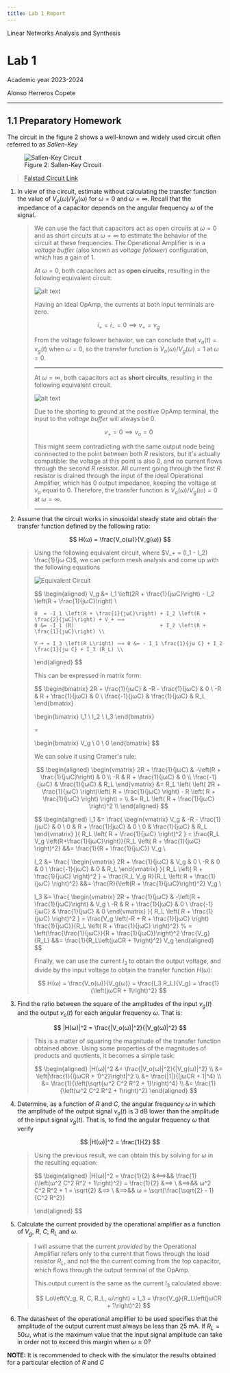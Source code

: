 ```yaml
---
title: Lab 1 Report
---
```


<style>
:root {
    --markdown-font-family: "Times New Roman", Times, serif;
    --markdown-font-size: 10.5pt;
    --vscode-textBlockQuote-border: blue;
}
</style>

<p class="supt1 center">Linear Networks Analysis and Synthesis</p>

# Lab 1

<p class="subt2 center">
Academic year 2023-2024
</p>
<p class="subt2 center">
Alonso Herreros Copete
</p>

---

## 1.1 Preparatory Homework

The circuit in the figure 2 shows a well-known and widely used circuit often referred to as
*Sallen-Key*

<figure> <!-- Sallen-Key Circuit -->
    <img src="./img/fig2.png" alt="Sallen-Key Circuit">
    <figcaption>
        Figure 2: Sallen-Key Circuit
    </figcaption>
</figure>

> [Falstad Circuit Link](https://tinyurl.com/29etbpa6)

1. In view of the circuit, estimate without calculating the transfer function the value of $V_o(ω)/V_g(ω)$ for
   $ω = 0$ and $ω = ∞$. Recall that the impedance of a capacitor depends on the angular frequency $ω$ of the
   signal.

   > We can use the fact that capacitors act as open circuits at $ω = 0$ and as short circuits at $ω = ∞$ to
   > estimate the behavior of the circuit at these frequencies. The Operational Amplifier is in a *voltage
   > buffer* (also known as *voltage follower*) configuration, which has a gain of 1.
   >
   > At $ω = 0$, both capacitors act as **open cirucits**, resulting in the following equivalent circuit:
   >
   > ![alt text](img/fig_1.1.1.1.png)
   >
   > Having an ideal OpAmp, the currents at both input terminals are zero.
   >
   > $$
   > i_+ = i_- = 0  ⟹  v_+ = v_g
   > $$
   >
   > From the voltage follower behavior, we can conclude that $v_o(t) = v_g(t)$ when $ω = 0$, so
   > the transfer function is $V_o(ω)/V_g(ω) = 1$ at $ω = 0$.
   >
   > ---
   >
   > At $ω = ∞$, both capacitors act as **short circuits**, resulting in the following equivalent
   > circuit.
   >
   > ![alt text](img/fig_1.1.1.2.png)
   >
   > Due to the shorting to ground at the positive OpAmp terminal, the input to the *voltage buffer* will
   > always be $0$.
   >
   > $$
   > v_+ = 0 ⟹ v_o = 0
   > $$
   >
   > This might seem contradicting with the same output node being connnected to the point between both $R$
   > resistors, but it's actually compatible: the voltage at this point is also 0, and no current flows
   > through the second $R$ resistor. All current going through the first $R$ resistor is drained through the
   > input of the ideal Operational Amplifier, which has 0 output impedance, keeping the voltage at $v_o$
   > equal to $0$. Therefore, the transfer function is $V_o(ω)/V_g(ω) = 0$ at $ω = ∞$.
   >
   > ---

2. Assume that the circuit works in sinusoidal steady state and obtain the transfer function defined by the
   following ratio:

    $$
    H(ω) = \frac{V_o(ω)}{V_g(ω)}
    $$

    > Using the following equivalent circuit, where $V_+ = (I_1 - I_2) \frac{1}{jω C}$, we can perform mesh
    > analysis and come up with the following equations
    >
    > ![Equivalent Circuit](img/fig_1.1.2.1.drawio.svg)
    >
    > $$
    > \begin{aligned}
    >     V_g &= I_1 \left(2R + \frac{1}{jωC}\right) - I_2 \left(R + \frac{1}{jωC}\right) \\
    >
    >     0  = -I_1 \left(R + \frac{1}{jωC}\right) + I_2 \left(R + \frac{2}{jωC}\right) + V_+ ⟹
    >     0 &= -I_1 (R)                            + I_2 \left(R + \frac{1}{jωC}\right) \\
    >
    >     V_+ = I_3 \left(R_L\right) ⟹ 0 &= - I_1 \frac{1}{jω C} + I_2 \frac{1}{jω C} + I_3 (R_L) \\
    > \end{aligned}
    > $$
    >
    > This can be expressed in matrix form:
    >
    > $$
    > \begin{bmatrix}
    >     2R + \frac{1}{jωC} & -R - \frac{1}{jωC} & 0 \\
    >     -R & R + \frac{1}{jωC} & 0 \\
    >     \frac{-1}{jωC} & \frac{1}{jωC} & R_L
    > \end{bmatrix}
    >
    > \begin{bmatrix}
    >     I_1 \\
    >     I_2 \\
    >     I_3
    > \end{bmatrix}
    >
    > =
    >
    > \begin{bmatrix}
    >     V_g \\
    >     0 \\
    >     0
    > \end{bmatrix}
    > $$
    >
    > We can solve it using Cramer's rule:
    >
    > $$
    > \begin{aligned}
    > \begin{vmatrix}
    >     2R + \frac{1}{jωC} & -\left(R + \frac{1}{jωC}\right) & 0 \\
    >     -R & R + \frac{1}{jωC} & 0 \\
    >     \frac{-1}{jωC} & \frac{1}{jωC} & R_L
    > \end{vmatrix}
    > &= R_L \left(
    >     \left( 2R + \frac{1}{jωC} \right)\left( R + \frac{1}{jωC} \right) -
    >     R \left( R + \frac{1}{jωC} \right)
    > \right) = \\
    > &= R_L \left( R + \frac{1}{jωC} \right)^2  \\
    > \end{aligned}
    > $$
    >
    > $$
    > \begin{aligned}
    > I_1
    > &= \frac{
    >     \begin{vmatrix}
    >         V_g & -R - \frac{1}{jωC} & 0 \\
    >         0 & R + \frac{1}{jωC} & 0 \\
    >         0 & \frac{1}{jωC} & R_L
    >     \end{vmatrix}
    > }{
    >     R_L \left( R + \frac{1}{jωC} \right)^2
    > }
    >   = \frac{R_L V_g \left(R+\frac{1}{jωC}\right)}{R_L \left( R + \frac{1}{jωC} \right)^2}
    > &&= \frac{1}{R + \frac{1}{jωC}} V_g \\
    >
    > I_2
    > &= \frac{
    >     \begin{vmatrix}
    >         2R + \frac{1}{jωC} & V_g & 0 \\
    >         -R & 0 & 0 \\
    >         \frac{-1}{jωC} & 0 & R_L
    >     \end{vmatrix}
    > }{
    >     R_L \left( R + \frac{1}{jωC} \right)^2
    > }
    >   = \frac{R_L V_g R}{R_L \left( R + \frac{1}{jωC} \right)^2}
    > &&= \frac{R}{\left(R + \frac{1}{jωC}\right)^2} V_g \\
    >
    > I_3
    > &= \frac{
    >     \begin{vmatrix}
    >         2R + \frac{1}{jωC} & -\left(R + \frac{1}{jωC}\right) & V_g \\
    >         -R & R + \frac{1}{jωC} & 0 \\
    >         \frac{-1}{jωC} & \frac{1}{jωC} & 0
    >     \end{vmatrix}
    > }{
    >     R_L \left( R + \frac{1}{jωC} \right)^2
    > }
    >   = \frac{V_g \left(-R + R + \frac{1}{jωC} \right) \frac{1}{jωC}}{R_L \left( R + \frac{1}{jωC} \right)^2}
    > %   = \left(\frac{\frac{1}{jωC}}{R + \frac{1}{jωC}}\right)^2 \frac{V_g}{R_L}
    > &&= \frac{1}{R_L\left(jωCR + 1\right)^2} V_g
    > \end{aligned}
    > $$
    >
    > Finally, we can use the current $I_3$ to obtain the output voltage, and divide by the input voltage to
    > obtain the transfer function $H(ω)$:
    >
    > $$
    > H(ω) = \frac{V_o(ω)}{V_g(ω)} = \frac{I_3 R_L}{V_g} = \frac{1}{\left(jωCR + 1\right)^2}
    > $$

3. Find the ratio between the square of the amplitudes of the input $v_g(t)$ and the output $v_o(t)$ for each
   angular frequency $ω$. That is:

    $$
    |H(ω)|^2 = \frac{|V_o(ω)|^2}{|V_g(ω)|^2}
    $$

    > This is a matter of squaring the magnitude of the transfer function obtained above. Using some
    > properties of the magnitudes of products and quotients, it becomes a simple task:
    >
    > $$
    > \begin{aligned}
    >     |H(ω)|^2 &= \frac{|V_o(ω)|^2}{|V_g(ω)|^2} \\
    >     &= \left|\frac{1}{(jωCR + 1)^2}\right|^2 \\
    >     &= \frac{|1|}{|jωCR + 1|^4} \\
    >     &= \frac{1}{\left(\sqrt{ω^2 C^2 R^2 + 1}\right)^4} \\
    >     &= \frac{1}{\left(ω^2 C^2 R^2 + 1\right)^2}
    > \end{aligned}
    > $$

4. Determine, as a function of $R$ and $C$, the angular frequency $ω$ in which the amplitude of the output
   signal $v_o(t)$ is 3 dB lower than the amplitude of the input signal $v_g(t)$. That is, to find the angular
   frequency $ω$ that verify

    $$
    |H(ω)|^2 = \frac{1}{2}
    $$

    > Using the previous result, we can obtain this by solving for $ω$ in the resulting equation:
    >
    > $$
    > \begin{aligned}
    >     |H(ω)|^2 = \frac{1}{2} &⟺&& \frac{1}{\left(ω^2 C^2 R^2 + 1\right)^2} = \frac{1}{2} &⟹ \\
    >     &⟹&& ω^2 C^2 R^2 + 1 = \sqrt{2} &⟹ \\
    >     &⟹&& ω = \sqrt{\frac{\sqrt{2} - 1}{C^2 R^2}}
    >
    > \end{aligned}
    > $$

5. Calculate the current provided by the operational amplifier as a function of $V_g$, $R$, $C$, $R_L$ and
   $ω$.

    > I will assume that the current *provided* by the Operational Amplifier refers only to the current that
    > flows through the load resistor $R_L$, and not the the current coming from the top capacitor, which flows
    > through the output terminal of the OpAmp.
    >
    > This output current is the same as the current $I_3$ calculated above:
    >
    > $$
    > I_o\left(V_g, R, C, R_L, ω\right) = I_3 = \frac{V_g}{R_L\left(jωCR + 1\right)^2}
    > $$

6. The datasheet of the operational amplifier to be used specifies that the amplitude of the output current
   must always be less than 25 mA. If $R_L = 50 ω$, what is the maximum value that the input signal
   amplitude can take in order not to exceed this margin when $ω ≈ 0$?
  
**NOTE:** It is recommended to check with the simulator the results obtained for a particular election of
$R$ and $C$
